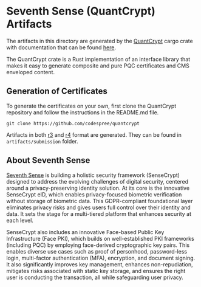 # Seventh Sense (QuantCrypt) Artifacts

The artifacts in this directory are generated by the [QuantCrypt](https://crates.io/crates/QuantCrypt) cargo crate with documentation that can be found [here](https://docs.rs/QuantCrypt/0.2.0/quantcrypt/).

The QuantCrypt crate is a Rust implementation of an interface library that makes it easy to generate composite and pure PQC certificates and CMS enveloped content. 

## Generation of Certificates

To generate the certificates on your own, first clone the QuantCrypt repository and follow the instructions in the README.md file.

```
git clone https://github.com/codespree/quantcrypt
```

Artifacts in both [r3](https://github.com/IETF-Hackathon/pqc-certificates?tab=readme-ov-file#zip-format-r3---deprecated-will-be-removed-at-hackathon-in-november-2024) and [r4](https://github.com/IETF-Hackathon/pqc-certificates?tab=readme-ov-file#zip-format-r4) format are generated. They can be found in `artifacts/submission` folder.

## About Seventh Sense

[Seventh Sense](https://seventhsense.ai) is building a holistic security framework (SenseCrypt) designed to address the evolving challenges of digital security, centered around a privacy-preserving identity solution. At its core is the innovative SenseCrypt eID, which enables privacy-focused biometric verification without storage of biometric data. This GDPR-compliant foundational layer eliminates privacy risks and gives users full control over their identity and data. It sets the stage for a multi-tiered platform that enhances security at each level.

SenseCrypt also includes an innovative Face-based Public Key Infrastructure (Face PKI), which builds on well-established PKI frameworks (including PQC) by employing face-derived cryptographic key pairs. This enables diverse use cases such as proof of personhood, password-less login, multi-factor authentication (MFA), encryption, and document signing. It also significantly improves key management, enhances non-repudiation, mitigates risks associated with static key storage, and ensures the right user is conducting the transaction, all while safeguarding user privacy.